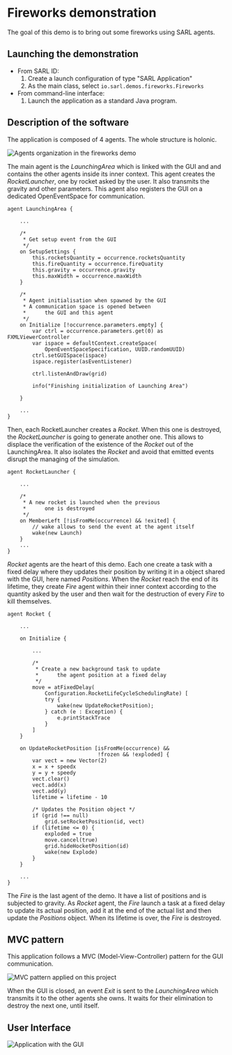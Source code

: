 # Fireworks demonstration


The goal of this demo is to bring out some fireworks using SARL agents.

## Launching the demonstration

* From SARL ID:
  1. Create a launch configuration of type "SARL Application"
  2. As the main class, select `io.sarl.demos.fireworks.Fireworks`
* From command-line interface:
  1. Launch the application as a standard Java program.

## Description of the software

The application is composed of 4 agents. The whole structure is holonic.

![Agents organization in the fireworks demo](Firework_en.png)

The main agent is the *LaunchingArea* which is linked with the GUI and and contains the other agents inside its inner context.
This agent creates the *RocketLauncher*, one by rocket asked by the user. It also transmits the gravity and other parameters.
This agent also registers the GUI on a dedicated OpenEventSpace for communication.

```sarl
agent LaunchingArea {

    ...

    /*
     * Get setup event from the GUI
     */
    on SetupSettings {
        this.rocketsQuantity = occurrence.rocketsQuantity
        this.fireQuantity = occurrence.fireQuatity
        this.gravity = occurrence.gravity
        this.maxWidth = occurrence.maxWidth
    }

    /*
     * Agent initialisation when spawned by the GUI
     * A communication space is opened between
     *      the GUI and this agent
     */
    on Initialize [!occurrence.parameters.empty] {
        var ctrl = occurrence.parameters.get(0) as FXMLViewerController
        var ispace = defaultContext.createSpace(
            OpenEventSpaceSpecification, UUID.randomUUID)
        ctrl.setGUISpace(ispace)
        ispace.register(asEventListener)

        ctrl.listenAndDraw(grid)

        info("Finishing initialization of Launching Area")

    }

    ...
}
```

Then, each RocketLauncher creates a *Rocket*. When this one is destroyed, the *RocketLauncher* is going to generate another one. This allows to displace the verification of the existence of the *Rocket* out of the LaunchingArea. It also isolates the *Rocket* and avoid that emitted events disrupt the managing of the simulation.

```sarl
agent RocketLauncher {

    ...

    /*
     * A new rocket is launched when the previous
     *      one is destroyed
     */
    on MemberLeft [!isFromMe(occurrence) && !exited] {
        // wake allows to send the event at the agent itself
        wake(new Launch)
    }
    ...
}
```

*Rocket* agents are the heart of this demo. Each one create a task with a fixed delay where they updates their position by writing it in a object shared with the GUI, here named *Positions*. When the *Rocket* reach the end of its lifetime, they create *Fire* agent within their inner context according to the quantity asked by the user and then wait for the destruction of every *Fire* to kill themselves.

```sarl
agent Rocket {

    ...

    on Initialize {

        ...

        /*
         * Create a new background task to update
         *      the agent position at a fixed delay
         */
        move = atFixedDelay(
            Configuration.RocketLifeCycleSchedulingRate) [
            try {
                wake(new UpdateRocketPosition);
            } catch (e : Exception) {
                e.printStackTrace
            }
        ]
    }

    on UpdateRocketPosition [isFromMe(occurrence) &&
                             !frozen && !exploded] {
        var vect = new Vector(2)
        x = x + speedx
        y = y + speedy
        vect.clear()
        vect.add(x)
        vect.add(y)
        lifetime = lifetime - 10

        /* Updates the Position object */
        if (grid !== null)
            grid.setRocketPosition(id, vect)
        if (lifetime <= 0) {
            exploded = true
            move.cancel(true)
            grid.hideHocketPosition(id)
            wake(new Explode)
        }
    }

    ...
}

```
The *Fire* is the last agent of the demo. It have a list of positions and is subjected to gravity. As *Rocket* agent, the *Fire* launch a task at a fixed delay to update its actual position, add it at the end of the actual list and then update the *Positions* object. When its lifetime is over, the *Fire* is destroyed.


## MVC pattern

This application follows a MVC (Model-View-Controller) pattern for the GUI communication.

![MVC pattern applied on this project](MVC_en.png)

When the GUI is closed, an event *Exit* is sent to the *LaunchingArea* which transmits it to the other agents she owns. It waits for their elimination to destroy the next one, until itself.

## User Interface

![Application with the GUI](firework_screenshot.png)

